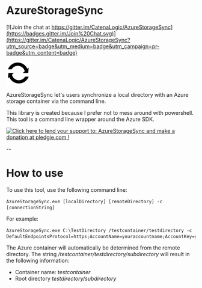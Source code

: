AzureStorageSync
==========

[![Join the chat at https://gitter.im/CatenaLogic/AzureStorageSync](https://badges.gitter.im/Join%20Chat.svg)](https://gitter.im/CatenaLogic/AzureStorageSync?utm_source=badge&utm_medium=badge&utm_campaign=pr-badge&utm_content=badge)

![AzureStorageSync](design/logo/logo_64.png)

AzureStorageSync let's users synchronize a local directory with an Azure storage container via the command line.

This library is created because I prefer not to mess around with powershell. This tool is a command line wrapper around the Azure SDK.

<a href="https://pledgie.com/campaigns/27034"><img alt="Click here to lend your support to: AzureStorageSync and make a donation at pledgie.com !" src="https://pledgie.com/campaigns/27034.png?skin_name=chrome" border="0" /></a>

-- 


# How to use

To use this tool, use the following command line:

	AzureStorageSync.exe [localDirectory] [remoteDirectory] -c [connectionString]

For example:

	AzureStorageSync.exe C:\TestDirectory /testcontainer/testdirectory -c DefaultEndpointsProtocol=https;AccountName=youraccountname;AccountKey=youraccountkey

The Azure container will automatically be determined from the remote directory. The string */testcontainer/testdirectory/subdirectory* will result in the following information:

* Container name: *testcontainer*
* Root directory *testdirectory/subdirectory*